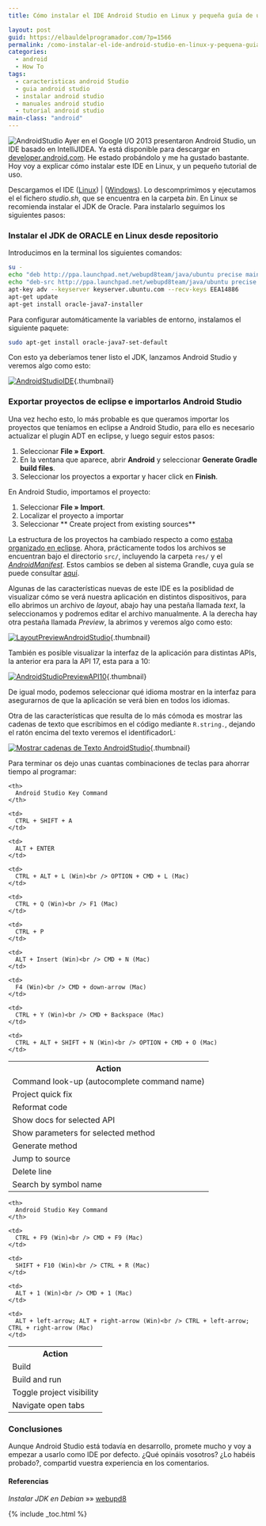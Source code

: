 ```yaml
---
title: Cómo instalar el IDE Android Studio en Linux y pequeña guía de uso

layout: post
guid: https://elbauldelprogramador.com/?p=1566
permalink: /como-instalar-el-ide-android-studio-en-linux-y-pequena-guia-de-uso/
categories:
  - android
  - How To
tags:
  - caracteristicas android Studio
  - guia android studio
  - instalar android studio
  - manuales android studio
  - tutorial android studio
main-class: "android"
---
```

<img src="/assets/img/2013/05/AndroidStudio.png" alt="AndroidStudio"   />  
Ayer en el Google I/O 2013 presentaron Android Studio, un IDE basado en IntelliJIDEA. Ya está disponible para descargar en <a href="http://developer.android.com/sdk/installing/studio.html" target="_blank">developer.android.com</a>. He estado probándolo y me ha gustado bastante. Hoy voy a explicar cómo instalar este IDE en Linux, y un pequeño tutorial de uso.

Descargamos el IDE ([Linux][1]) | ([Windows][2]). Lo descomprimimos y ejecutamos el el fichero *studio.sh*, que se encuentra en la carpeta *bin*. En Linux se recomienda instalar el JDK de Oracle. Para instalarlo seguimos los siguientes pasos:  

<!--ad-->

### Instalar el JDK de ORACLE en Linux desde repositorio

Introducimos en la terminal los siguientes comandos:

```bash
su -
echo "deb http://ppa.launchpad.net/webupd8team/java/ubuntu precise main" | tee -a /etc/apt/sources.list
echo "deb-src http://ppa.launchpad.net/webupd8team/java/ubuntu precise main" | tee -a /etc/apt/sources.list
apt-key adv --keyserver keyserver.ubuntu.com --recv-keys EEA14886
apt-get update
apt-get install oracle-java7-installer

```

Para configurar automáticamente la variables de entorno, instalamos el siguiente paquete:

```bash
sudo apt-get install oracle-java7-set-default

```

Con esto ya deberíamos tener listo el JDK, lanzamos Android Studio y veremos algo como esto:

[<img src="/assets/img/2013/05/AndroidStudioIDE-1024x734.png" alt="AndroidStudioIDE"   />][3]{.thumbnail}

### Exportar proyectos de eclipse e importarlos Android Studio

Una vez hecho esto, lo más probable es que queramos importar los proyectos que teníamos en eclipse a Android Studio, para ello es necesario actualizar el plugin ADT en eclipse, y luego seguir estos pasos:

  1. Seleccionar **File » Export**.
  2. En la ventana que aparece, abrir **Android** y seleccionar **Generate Gradle  
    build files**.
  3. Seleccionar los proyectos a exportar y hacer click en **Finish**.

En Android Studio, importamos el proyecto:

  1. Seleccionar **File » Import**.
  2. Localizar el proyecto a importar
  3. Seleccionar ** Create project from existing sources**

La estructura de los proyectos ha cambiado respecto a como [estaba organizado en eclipse][4]. Ahora, prácticamente todos los archivos se encuentran bajo el directorio `src/`, incluyendo la carpeta `res/` y el *[AndroidManifest][5]*. Estos cambios se deben al sistema Grandle, cuya guía se puede consultar <a href="http://tools.android.com/tech-docs/new-build-system/user-guide" target="_blank">aquí</a>.

Algunas de las características nuevas de este IDE es la posiblidad de visualizar cómo se verá nuestra aplicación en distintos dispositivos, para ello abrimos un archivo de *layout*, abajo hay una pestaña llamada *text*, la seleccionamos y podremos editar el archivo manualmente. A la derecha hay otra pestaña llamada *Preview*, la abrimos y veremos algo como esto:

[<img src="/assets/img/2013/05/LayoutPreviewAndroidStudio-1024x733.png" alt="LayoutPreviewAndroidStudio"   />][6]{.thumbnail}

También es posible visualizar la interfaz de la aplicación para distintas APIs, la anterior era para la API 17, esta para a 10:

[<img src="/assets/img/2013/05/AndroidStudioPreviewAPI10-1024x735.png" alt="AndroidStudioPreviewAPI10"   />][7]{.thumbnail}

De igual modo, podemos seleccionar qué idioma mostrar en la interfaz para asegurarnos de que la aplicación se verá bien en todos los idiomas.

Otra de las características que resulta de lo más cómoda es mostrar las cadenas de texto que escribimos en el código mediante `R.string.`, dejando el ratón encima del texto veremos el identificadorL:

[<img src="/assets/img/2013/05/Screenshot-from-2013-05-16-121607-1024x735.png" alt="Mostrar cadenas de Texto AndroidStudio"   />][8]{.thumbnail}

Para terminar os dejo unas cuantas combinaciones de teclas para ahorrar tiempo al programar:

<table>
  <tr>
    <th>
      Action
    </th>

    <th>
      Android Studio Key Command
    </th>
  </tr>

  <tr>
    <td>
      Command look-up (autocomplete command name)
    </td>

    <td>
      CTRL + SHIFT + A
    </td>
  </tr>

  <tr>
    <td>
      Project quick fix
    </td>

    <td>
      ALT + ENTER
    </td>
  </tr>

  <tr>
    <td>
      Reformat code
    </td>

    <td>
      CTRL + ALT + L (Win)<br /> OPTION + CMD + L (Mac)
    </td>
  </tr>

  <tr>
    <td>
      Show docs for selected API
    </td>

    <td>
      CTRL + Q (Win)<br /> F1 (Mac)
    </td>
  </tr>

  <tr>
    <td>
      Show parameters for selected method
    </td>

    <td>
      CTRL + P
    </td>
  </tr>

  <tr>
    <td>
      Generate method
    </td>

    <td>
      ALT + Insert (Win)<br /> CMD + N (Mac)
    </td>
  </tr>

  <tr>
    <td>
      Jump to source
    </td>

    <td>
      F4 (Win)<br /> CMD + down-arrow (Mac)
    </td>
  </tr>

  <tr>
    <td>
      Delete line
    </td>

    <td>
      CTRL + Y (Win)<br /> CMD + Backspace (Mac)
    </td>
  </tr>

  <tr>
    <td>
      Search by symbol name
    </td>

    <td>
      CTRL + ALT + SHIFT + N (Win)<br /> OPTION + CMD + O (Mac)
    </td>
  </tr>
</table>

<table>
  <tr>
    <th>
      Action
    </th>

    <th>
      Android Studio Key Command
    </th>
  </tr>

  <tr>
    <td>
      Build
    </td>

    <td>
      CTRL + F9 (Win)<br /> CMD + F9 (Mac)
    </td>
  </tr>

  <tr>
    <td>
      Build and run
    </td>

    <td>
      SHIFT + F10 (Win)<br /> CTRL + R (Mac)
    </td>
  </tr>

  <tr>
    <td>
      Toggle project visibility
    </td>

    <td>
      ALT + 1 (Win)<br /> CMD + 1 (Mac)
    </td>
  </tr>

  <tr>
    <td>
      Navigate open tabs
    </td>

    <td>
      ALT + left-arrow; ALT + right-arrow (Win)<br /> CTRL + left-arrow; CTRL + right-arrow (Mac)
    </td>
  </tr>
</table>

### Conclusiones

Aunque Android Studio está todavía en desarrollo, promete mucho y voy a empezar a usarlo como IDE por defecto. ¿Qué opináis vosotros? ¿Lo habéis probado?, compartid vuestra experiencia en los comentarios.

#### Referencias

*Instalar JDK en Debian* »» <a href="http://www.webupd8.org/2012/06/how-to-install-oracle-java-7-in-debian.html" target="_blank">webupd8</a>



 [1]: http://dl.google.com/android/studio/android-studio-bundle-130.677228-linux.tgz
 [2]: http://dl.google.com/android/studio/android-studio-bundle-130.677228-windows.exe
 [3]: /assets/img/2013/05/AndroidStudioIDE.png
 [4]: /programacion-android-hola-mundo/
 [5]: /fundamentos-programacion-android_16/
 [6]: /assets/img/2013/05/LayoutPreviewAndroidStudio.png
 [7]: /assets/img/2013/05/AndroidStudioPreviewAPI10.png
 [8]: /assets/img/2013/05/Screenshot-from-2013-05-16-121607.png

{% include _toc.html %}
